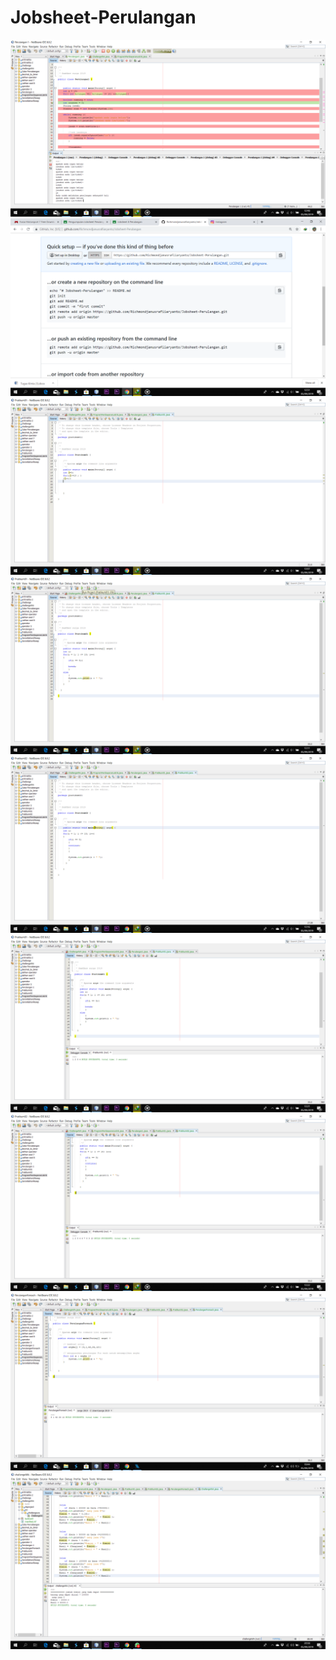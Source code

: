 # Jobsheet-Perulangan
![Alt teks](https://github.com/Richmondjanusrafiiaryanto/Jobsheet-Perulangan/blob/master/Screenshot%20(262).png)
![Alt teks](https://github.com/Richmondjanusrafiiaryanto/Jobsheet-Perulangan/blob/master/Screenshot%20(263).png)
![Alt teks](https://github.com/Richmondjanusrafiiaryanto/Jobsheet-Perulangan/blob/master/Screenshot%20(264).png)
![Alt teks](https://github.com/Richmondjanusrafiiaryanto/Jobsheet-Perulangan/blob/master/Screenshot%20(265).png)
![Alt teks](https://github.com/Richmondjanusrafiiaryanto/Jobsheet-Perulangan/blob/master/Screenshot%20(267).png)
![Alt teks](https://github.com/Richmondjanusrafiiaryanto/Jobsheet-Perulangan/blob/master/Screenshot%20(268).png)
![Alt teks](https://github.com/Richmondjanusrafiiaryanto/Jobsheet-Perulangan/blob/master/Screenshot%20(269).png)
![Alt teks](https://github.com/Richmondjanusrafiiaryanto/Jobsheet-Perulangan/blob/master/Screenshot%20(271).png)
![Alt teks](https://github.com/Richmondjanusrafiiaryanto/Jobsheet-Perulangan/blob/master/Screenshot%20(272).png)
